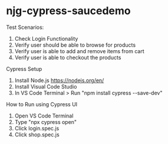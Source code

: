 # njg-cypress-saucedemo

Test Scenarios: 
1. Check Login Functionality
2. Verify user should be able to browse for products
3. Verify user is able to add and remove items from cart
4. Verify user is able to checkout the products

Cypress Setup
1. Install Node.js https://nodejs.org/en/
2. Install Visual Code Studio
3. In VS Code Terminal > Run "npm install cypress --save-dev"

How to Run using Cypress UI
1. Open VS Code Terminal
2. Type "npx cypress open"
3. Click login.spec.js
4. Click shop.spec.js
